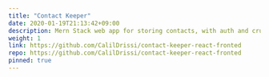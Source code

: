 ```yaml
---
title: "Contact Keeper"
date: 2020-01-19T21:13:42+09:00
description: Mern Stack web app for storing contacts, with auth and crud operation
weight: 1
link: https://github.com/CalilDrissi/contact-keeper-react-fronted
repo: https://github.com/CalilDrissi/contact-keeper-react-fronted
pinned: true
---
```

